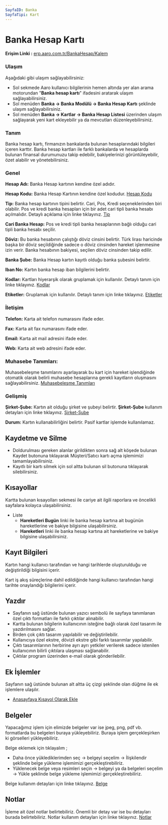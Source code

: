 ```yaml
---
SayfaID: Banka
SayfaTipi: Kart
--- 
```


# Banka Hesap Kartı

**Erişim Linki :** [erp.aaro.com.tr/BankaHesap/Kalem](erp.aaro.com.tr/BankaHesap/Kalem)

### Ulaşım
Aşağıdaki gibi ulaşım sağlayabilirsiniz:

- Sol sekmede Aaro kullanıcı bilgilerinin hemen altında yer alan arama motorundan "**Banka hesap kartı**" ifadesini aratarak ulaşım sağlayabilirsiniz.
- Sol menüden **Banka -> Banka Modülü -> Banka Hesap Kartı** şeklinde ulaşım sağlayabilirsiniz. 
- Sol menüden **Banka -> Kartlar -> Banka Hesap Listesi** üzerinden ulaşım sağlayarak yeni kart ekleyebilir ya da mevcutları düzenleyebilirsiniz.

### Tanım

Banka hesap kartı, firmanızın bankalarda bulunan hesaplarındaki bilgileri içeren karttır. 
Banka hesap kartları ile farklı bankalarda ve hesaplarda bulunan finansal durumunuzu takip edebilir, bakiyelerinizi görüntüleyebilir, özet alabilir ve yönetebilirsiniz.

### Genel

**Hesap Adı:** Banka Hesap kartının kendine özel adıdır.

**Hesap Kodu:** Banka Hesap Kartının kendine özel kodudur. [Hesap Kodu](../TemelOzellikler/KartKodu.md)

**Tip:** Banka hesap kartının tipini belirtir. Cari, Pos, Kredi seçeneklerinden biri olabilir. Pos ve kredi banka hesapları için bir adet cari tipli banka hesabı açılmalıdır.
	Detaylı açıklama için linke tıklayınız. [Tip](../Detaylar/BankaHesapTip.md)

**Cari Banka Hesap:** Pos ve kredi tipli banka hesaplarının bağlı olduğu cari tipli banka hesabı seçilir.

**Döviz:** Bu banka hesabının çalıştığı döviz cinsini belirtir. Türk lirası haricinde başka bir döviz seçildiğinde sadece o döviz cinsinden hareket işlenmesine izin verir. 
Banka hesabının bakiyesi, seçilen döviz cinsinden takip edilir.

**Banka Şube:** Banka Hesap kartın kayıtlı olduğu banka şubesini belirtir.

**Iban No:** Kartın banka hesap iban bilgilerini belirtir.

**Kodlar:** Kartları hiyerarşik olarak gruplamak için kullanılır. Detaylı tanım için linke tıklayınız. [Kodlar](../TemelOzellikler/Kodlar.md)

**Etiketler:** Gruplamak için kullanılır. Detaylı tanım için linke tıklayınız. [Etiketler](../TemelOzellikler/Etiketler.md)

### İletişim

**Telefon:** Karta ait telefon numarasını ifade eder.

**Fax:** Karta ait fax numarasını ifade eder.

**Email:** Karta ait mail adresini ifade eder.

**Web:** Karta ait web adresini ifade eder.

### Muhasebe Tanımları: 

Muhasebeleşme tanımlarını ayarlayarak bu kart için hareket işlendiğinde otomatik olarak belirli muhasebe hesaplarına gerekli kayıtların oluşmasını sağlayabilirsiniz.
[Muhasebeleşme Tanımları](../TemelOzellikler/MuhasebelesmeTanimlari.md)

### Gelişmiş

**Şirket-Şube:** Kartın ait olduğu şirket ve şubeyi belirtir. **Şirket-Şube** kullanım detayları için linke tıklayınız. [Şirket-Şube](../TemelOzellikler/SirketSubeKart.md)

**Durum:** Kartın kullanabilirliğini belirtir. Pasif kartlar işlemde kullanılamaz.

## Kaydetme ve Silme

- Doldurulması gereken alanlar girildikten sonra sağ alt köşede bulunan Kaydet butonuna tıklayarak Müşteri/Satıcı kartı açma işlemimizi tamamlayabilirsiniz.
- Kayıtlı bir kartı silmek için sol altta bulunan sil butonuna tıklayarak silebilirsiniz.

## Kısayollar

Kartta bulunan kısayolları sekmesi ile cariye ait ilgili raporlara ve öncelikli sayfalara kolayca ulaşabilirsiniz.

- Liste
    - **Hareketleri Bugün** linki ile banka hesap kartına ait bugünün hareketlerine ve bakiye bilgisine ulaşabilirsiniz.
	- **Hareketleri** linki ile banka hesap kartına ait hareketlerine ve bakiye bilgisine ulaşabilirsiniz.

## Kayıt Bilgileri

Kartın hangi kullanıcı tarafından ve hangi tarihlerde oluşturulduğu ve değiştirildiği bilgisini içerir.

Kart iş akış süreçlerine dahil edildiğinde hangi kullanıcı tarafından hangi tarihte onaylandığı bilgilerini içerir. 

## Yazdır

- Sayfanın sağ üstünde bulunan yazıcı sembolü ile sayfaya tanımlanan özel çıktı formatları ile farklı çıktılar alınabilir. 
- Kartta bulunan bilgilerin kullanıcının isteğine bağlı olarak özel tasarım ile yazdırılmasını sağlar.
- Birden çok çıktı tasarım yapılabilir ve değiştirilebilir.
- Kullanıcıya özel ekstre, dövizli ekstre gibi farklı tasarımlar yapılabilir.
- Çıktı tasarımlarının herbirine ayrı ayrı yetkiler verilerek sadece istenilen kullanıcının bilirli çıktılara ulaşması sağlanabilir.
- Çıktılar program üzerinden e-mail olarak gönderilebilir. 


## Ek İşlemler

 Sayfanın sağ üstünde bulunan alt altta üç çizgi şeklinde olan düğme ile ek işlemlere ulaşılır.
- [Anasayfaya Kısayol Olarak Ekle](../TemelOzellikler/KisaYollaraEkleme.md)


## Belgeler

Yapacağımız işlem için elimizde belgeler var ise jpeg, png, pdf vb. formatlarda bu belgeleri buraya yükleyebiliriz.
Buraya işlem gerçekleşirken ki görselleri yükleyebiliriz.

Belge eklemek için tıklayalım ;

- Daha önce yüklediklerimden seç -> belgeyi seçelim -> İlişkilendir şeklinde belge yükleme işlemimizi gerçekleştirebiliriz.
- Yüklenecek belge veya resimleri seçin -> belgeyi ya da belgeleri seçelim -> Yükle şeklinde belge yükleme işlemimizi gerçekleştirebiliriz.

Belge kullanım detayları için linke tıklayınız. [Belge](../TemelOzellikler/Belgeler.md)

## Notlar 

İşleme ait özel notlar belirtebiliriz. 
Önemli bir detay var ise bu detayları burada belirtebiliriz.
Notlar kullanım detayları için linke tıklayınız. [Notlar](../TemelOzellikler/Notlar.md)

